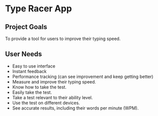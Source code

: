 # Type Racer App

## Project Goals

To provide a tool for users to improve their typing speed.

## User Needs

- Easy to use interface
- Instant feedback
- Performance tracking (can see improvement and keep getting better)
- Measure and improve their typing speed.
- Know how to take the test.
- Easily take the test.
- Take a test relevant to their ability level.
- Use the test on different devices.
- See accurate results, including their words per minute (WPM).
